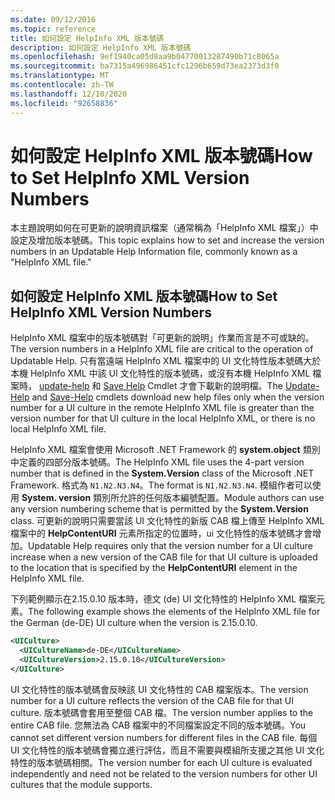 ```yaml
---
ms.date: 09/12/2016
ms.topic: reference
title: 如何設定 HelpInfo XML 版本號碼
description: 如何設定 HelpInfo XML 版本號碼
ms.openlocfilehash: 9ef1940ca05d8aa9b04770013287490b71c8065a
ms.sourcegitcommit: ba7315a496986451cfc1296b659d73ea2373d3f0
ms.translationtype: MT
ms.contentlocale: zh-TW
ms.lasthandoff: 12/10/2020
ms.locfileid: "92658836"
---
```

# <a name="how-to-set-helpinfo-xml-version-numbers"></a><span data-ttu-id="339ba-103">如何設定 HelpInfo XML 版本號碼</span><span class="sxs-lookup"><span data-stu-id="339ba-103">How to Set HelpInfo XML Version Numbers</span></span>

<span data-ttu-id="339ba-104">本主題說明如何在可更新的說明資訊檔案（通常稱為「HelpInfo XML 檔案」）中設定及增加版本號碼。</span><span class="sxs-lookup"><span data-stu-id="339ba-104">This topic explains how to set and increase the version numbers in an Updatable Help Information file, commonly known as a "HelpInfo XML file."</span></span>

## <a name="how-to-set-helpinfo-xml-version-numbers"></a><span data-ttu-id="339ba-105">如何設定 HelpInfo XML 版本號碼</span><span class="sxs-lookup"><span data-stu-id="339ba-105">How to Set HelpInfo XML Version Numbers</span></span>

<span data-ttu-id="339ba-106">HelpInfo XML 檔案中的版本號碼對「可更新的說明」作業而言是不可或缺的。</span><span class="sxs-lookup"><span data-stu-id="339ba-106">The version numbers in a HelpInfo XML file are critical to the operation of Updatable Help.</span></span> <span data-ttu-id="339ba-107">只有當遠端 HelpInfo XML 檔案中的 UI 文化特性版本號碼大於本機 HelpInfo XML 中該 UI 文化特性的版本號碼，或沒有本機 HelpInfo XML 檔案時， [update-help](/powershell/module/Microsoft.PowerShell.Core/Update-Help) 和 [Save Help](/powershell/module/Microsoft.PowerShell.Core/Save-Help) Cmdlet 才會下載新的說明檔。</span><span class="sxs-lookup"><span data-stu-id="339ba-107">The [Update-Help](/powershell/module/Microsoft.PowerShell.Core/Update-Help) and [Save-Help](/powershell/module/Microsoft.PowerShell.Core/Save-Help) cmdlets download new help files only when the version number for a UI culture in the remote HelpInfo XML file is greater than the version number for that UI culture in the local HelpInfo XML, or there is no local HelpInfo XML file.</span></span>

<span data-ttu-id="339ba-108">HelpInfo XML 檔案會使用 Microsoft .NET Framework 的 **system.object** 類別中定義的四部分版本號碼。</span><span class="sxs-lookup"><span data-stu-id="339ba-108">The HelpInfo XML file uses the 4-part version number that is defined in the **System.Version** class of the Microsoft .NET Framework.</span></span> <span data-ttu-id="339ba-109">格式為 `N1.N2.N3.N4`。</span><span class="sxs-lookup"><span data-stu-id="339ba-109">The format is `N1.N2.N3.N4`.</span></span> <span data-ttu-id="339ba-110">模組作者可以使用 **System. version** 類別所允許的任何版本編號配置。</span><span class="sxs-lookup"><span data-stu-id="339ba-110">Module authors can use any version numbering scheme that is permitted by the **System.Version** class.</span></span> <span data-ttu-id="339ba-111">可更新的說明只需要當該 UI 文化特性的新版 CAB 檔上傳至 HelpInfo XML 檔案中的 **HelpContentURI** 元素所指定的位置時，ui 文化特性的版本號碼才會增加。</span><span class="sxs-lookup"><span data-stu-id="339ba-111">Updatable Help requires only that the version number for a UI culture increase when a new version of the CAB file for that UI culture is uploaded to the location that is specified by the **HelpContentURI** element in the HelpInfo XML file.</span></span>

<span data-ttu-id="339ba-112">下列範例顯示在2.15.0.10 版本時，德文 (de) UI 文化特性的 HelpInfo XML 檔案元素。</span><span class="sxs-lookup"><span data-stu-id="339ba-112">The following example shows the elements of the HelpInfo XML file for the German (de-DE) UI culture when the version is 2.15.0.10.</span></span>

```xml
<UICulture>
  <UICultureName>de-DE</UICultureName>
  <UICultureVersion>2.15.0.10</UICultureVersion>
</UICulture>
```

<span data-ttu-id="339ba-113">UI 文化特性的版本號碼會反映該 UI 文化特性的 CAB 檔案版本。</span><span class="sxs-lookup"><span data-stu-id="339ba-113">The version number for a UI culture reflects the version of the CAB file for that UI culture.</span></span> <span data-ttu-id="339ba-114">版本號碼會套用至整個 CAB 檔。</span><span class="sxs-lookup"><span data-stu-id="339ba-114">The version number applies to the entire CAB file.</span></span> <span data-ttu-id="339ba-115">您無法為 CAB 檔案中的不同檔案設定不同的版本號碼。</span><span class="sxs-lookup"><span data-stu-id="339ba-115">You cannot set different version numbers for different files in the CAB file.</span></span> <span data-ttu-id="339ba-116">每個 UI 文化特性的版本號碼會獨立進行評估，而且不需要與模組所支援之其他 UI 文化特性的版本號碼相關。</span><span class="sxs-lookup"><span data-stu-id="339ba-116">The version number for each UI culture is evaluated independently and need not be related to the version numbers for other UI cultures that the module supports.</span></span>

